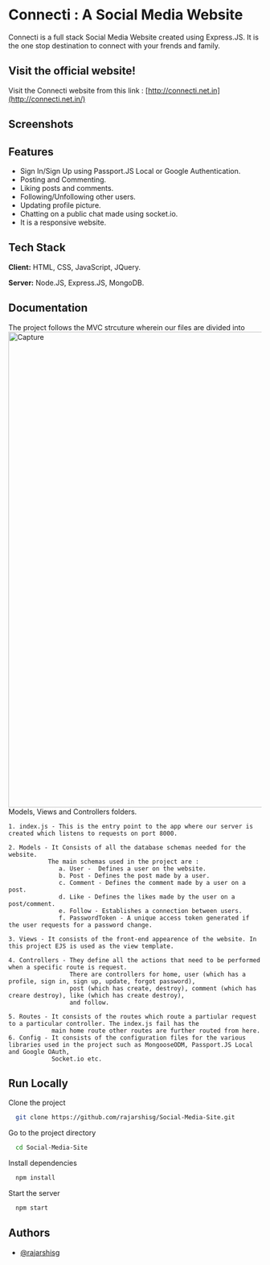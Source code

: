 # Connecti : A Social Media Website

Connecti is a full stack Social Media Website created using Express.JS. It is the one stop destination to connect with your frends and family. 


## Visit the official website!

Visit the Connecti website from this link : [http://connecti.net.in](http://connecti.net.in/)

## Screenshots


  

## Features

- Sign In/Sign Up using Passport.JS Local or Google Authentication.
- Posting and Commenting.
- Liking posts and comments.
- Following/Unfollowing other users.
- Updating profile picture.
- Chatting on a public chat made using socket.io.
- It is a responsive website.

  
## Tech Stack

**Client:** HTML, CSS, JavaScript, JQuery. 

**Server:** Node.JS, Express.JS, MongoDB.

## Documentation

The project follows the MVC strcuture wherein our files are divided into<img width="945" alt="Capture" src="https://user-images.githubusercontent.com/55212405/124575472-0f074880-de69-11eb-803a-89aedc21ef25.PNG">
 Models, Views and Controllers folders.

    1. index.js - This is the entry point to the app where our server is created which listens to requests on port 8000.
    
    2. Models - It Consists of all the database schemas needed for the website.
               The main schemas used in the project are : 
                  a. User -  Defines a user on the website.
                  b. Post - Defines the post made by a user.
                  c. Comment - Defines the comment made by a user on a post.
                  d. Like - Defines the likes made by the user on a post/comment.
                  e. Follow - Establishes a connection between users.
                  f. PasswordToken - A unique access token generated if the user requests for a password change.
    
    3. Views - It consists of the front-end appearence of the website. In this project EJS is used as the view template.
    
    4. Controllers - They define all the actions that need to be performed when a specific route is request. 
                     There are controllers for home, user (which has a profile, sign in, sign up, update, forgot password), 
                     post (which has create, destroy), comment (which has creare destroy), like (which has create destroy),
                     and follow.
    
    5. Routes - It consists of the routes which route a partiular request to a particular controller. The index.js fail has the 
                main home route other routes are further routed from here.
    6. Config - It consists of the configuration files for the various libraries used in the project such as MongooseODM, Passport.JS Local and Google OAuth,
                Socket.io etc.
    

## Run Locally

Clone the project

```bash
  git clone https://github.com/rajarshisg/Social-Media-Site.git
```

Go to the project directory

```bash
  cd Social-Media-Site
```

Install dependencies

```bash
  npm install
```

Start the server

```bash
  npm start
```


## Authors

- [@rajarshisg](https://github.com/rajarshisg)

  

    

  
